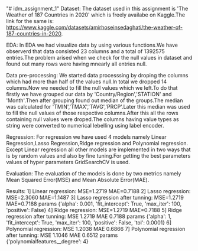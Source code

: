 "# idm_assignment_1" 
Dataset: 
The dataset used in this assignment is 'The Weather of 187 Countries in 2020' which is freely availabe on Kaggle.The link for the same is: https://www.kaggle.com/datasets/amirhoseinsedaghati/the-weather-of-187-countries-in-2020.

EDA: 
In EDA we had visualize data by using various functions.We have observerd that data consisted 23 columns and a total of 1392575 entries.The problem arised when we check for the null values in dataset and found out many rows were having mnearly all entries null.

Data pre-processing: 
We started data processsing by droping the columns which had more than half of the values null.In total we dropped 14 columns.Now we needed to fill the null values which we left.To do that firstly we have grouped our data by 'Country/Region','STATION' and 'Month'.Then after grouping found out median of the groups.The median was calculated for 'TMIN','TMAX','TAVG','PRCP'.Later this median was used to fill the null values of those respective columns.After this all the rows containing null values were droped.The columns having value types as string were converted to numerical lebelling using label encoder.

Regression:
For regression we have used 4 models namely Linear Regression,Lasso Regression,Ridge regression and Polynomial regression. Except Linear regression all other models are implemented in two ways that is by random values and also by fine tuning.For getting the best parameters values of hyper parameters GridSearchCV is used.

Evaluation:
The evaluation of the models is done by two metrics namely Mean Squared Error(MSE) and Mean Absolute Error(MAE).

Results:
1] Linear regression:
   MSE=1.2719
   MAE=0.7188
2] Lasso regression: 
   MSE=2.3060
   MAE=1.1487
3] Lasso regression after tunning:
   MSE=1.2719
   MAE=0.7188
   params {'alpha': 0.001, 'fit_intercept': True, 'max_iter': 100, 'positive': False}
4] Ridge regression:
   MSE=1.2719
   MAE=0.7188
5] Ridge regression after tunning:
   MSE 1.2719
   MAE 0.7188
   params {'alpha': 1, 'fit_intercept': True, 'max_iter': 100, 'positive': False, 'tol': 0.0001}
6] Polynomial regression:
    MSE 1.2038
    MAE 0.6866
7] Polynomial regression after tunning:
   MSE 1.1046
   MAE 0.6512
   params {'polynomialfeatures__degree': 4}

   

